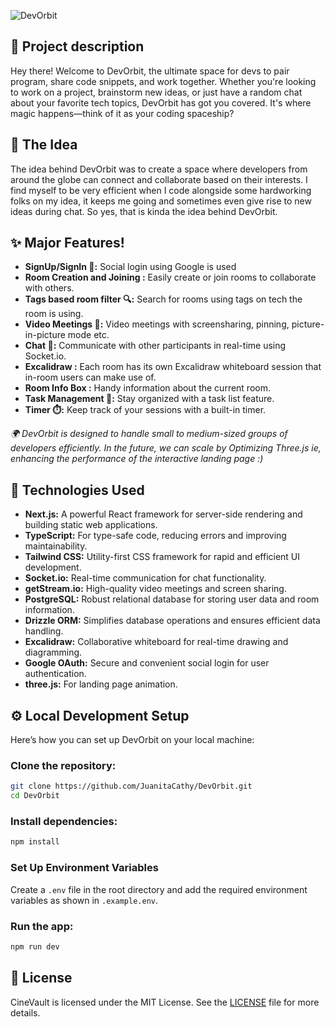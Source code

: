 ![DevOrbit](https://socialify.git.ci/JuanitaCathy/DevOrbit/image?description=1&descriptionEditable=Where%20developers%20collide%20and%20create.%20%F0%9F%9A%80&font=Source%20Code%20Pro&language=1&name=1&owner=1&pattern=Circuit%20Board&theme=Dark)

## 💫 Project description
Hey there! Welcome to DevOrbit, the ultimate space for devs to pair program, share code snippets, and work together. Whether you're looking to work on a project, brainstorm new ideas, or just have a random chat about your favorite tech topics, DevOrbit has got you covered. It's where magic happens—think of it as your coding spaceship?

## 🚀 The Idea
The idea behind DevOrbit was to create a space where developers from around the globe can connect and collaborate based on their interests. I find myself to be very efficient when I code alongside some hardworking folks on my idea, it keeps me going and sometimes even give rise to new ideas during chat. So yes, that is kinda the idea behind DevOrbit.

## ✨ Major Features! 

- **SignUp/SignIn 🔐:** Social login using Google is used
- **Room Creation and Joining :** Easily create or join rooms to collaborate with others.
- **Tags based room filter 🔍:** Search for rooms using tags on tech the room is using.
- **Video Meetings 🎥:** Video meetings with screensharing, pinning, picture-in-picture mode etc.
- **Chat 💬:** Communicate with other participants in real-time using Socket.io.
- **Excalidraw :** Each room has its own Excalidraw whiteboard session that in-room users can make use of.
- **Room Info Box :** Handy information about the current room.
- **Task Management 📝:** Stay organized with a task list feature.
- **Timer ⏱️:** Keep track of your sessions with a built-in timer.

*🌍 DevOrbit is designed to handle small to medium-sized groups of developers efficiently. In the future, we can scale by Optimizing Three.js ie, enhancing the performance of the interactive landing page :)*

## 🌟 Technologies Used

- **Next.js:** A powerful React framework for server-side rendering and building static web applications.
- **TypeScript:** For type-safe code, reducing errors and improving maintainability.
- **Tailwind CSS:** Utility-first CSS framework for rapid and efficient UI development.
- **Socket.io:** Real-time communication for chat functionality.
- **getStream.io:** High-quality video meetings and screen sharing.
- **PostgreSQL:** Robust relational database for storing user data and room information.
- **Drizzle ORM:** Simplifies database operations and ensures efficient data handling.
- **Excalidraw:** Collaborative whiteboard for real-time drawing and diagramming.
- **Google OAuth:** Secure and convenient social login for user authentication.
- **three.js:** For landing page animation.


## ⚙️ Local Development Setup

Here’s how you can set up DevOrbit on your local machine:

### Clone the repository:

```sh
git clone https://github.com/JuanitaCathy/DevOrbit.git
cd DevOrbit
```
### Install dependencies:

```sh
npm install
```

### Set Up Environment Variables
Create a `.env` file in the root directory and add the required environment variables as shown in `.example.env`.

### Run the app:
```sh
npm run dev
```



## 📜 License
CineVault is licensed under the MIT License. See the [LICENSE](LICENSE) file for more details.

